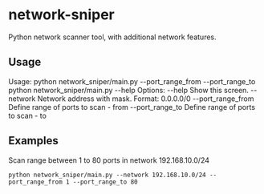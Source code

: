 # network-sniper

Python network scanner tool, with additional network features.

## Usage

Usage:
    python network_sniper/main.py <networkAddressWithMask> --port_range_from <port> --port_range_to <port>
    python network_sniper/main.py --help
Options:
    --help              Show this screen.
    --network           Network address with mask. Format: 0.0.0.0/0
    --port_range_from   Define range of ports to scan - from
    --port_range_to     Define range of ports to scan - to

## Examples
Scan range between 1 to 80 ports in network 192.168.10.0/24

```shell
python network_sniper/main.py --network 192.168.10.0/24 --port_range_from 1 --port_range_to 80
```